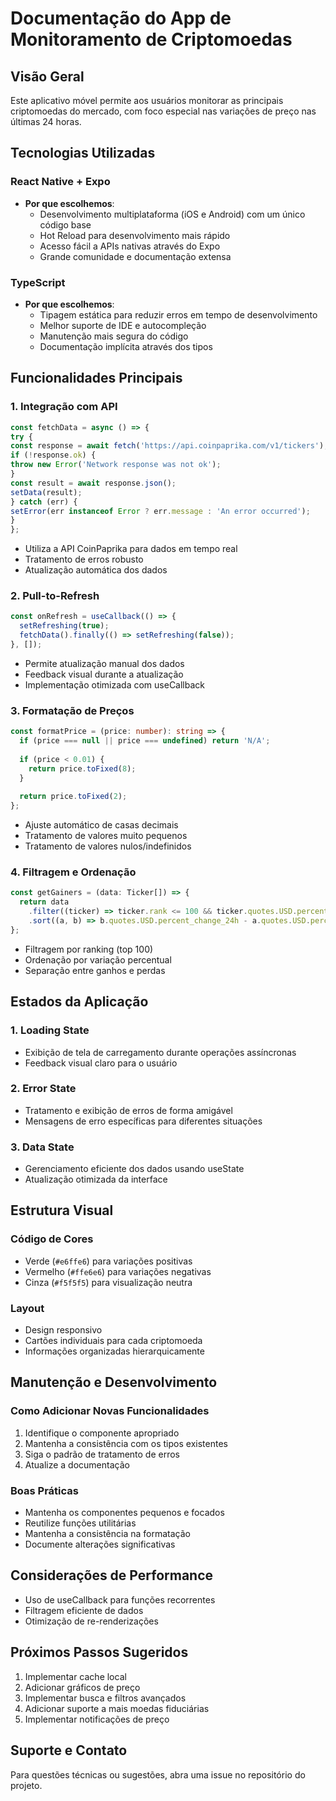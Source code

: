 # Documentação do App de Monitoramento de Criptomoedas

## Visão Geral
Este aplicativo móvel permite aos usuários monitorar as principais criptomoedas do mercado, com foco especial nas variações de preço nas últimas 24 horas.

## Tecnologias Utilizadas

### React Native + Expo
- **Por que escolhemos**: 
  - Desenvolvimento multiplataforma (iOS e Android) com um único código base
  - Hot Reload para desenvolvimento mais rápido
  - Acesso fácil a APIs nativas através do Expo
  - Grande comunidade e documentação extensa

### TypeScript
- **Por que escolhemos**:
  - Tipagem estática para reduzir erros em tempo de desenvolvimento
  - Melhor suporte de IDE e autocompleção
  - Manutenção mais segura do código
  - Documentação implícita através dos tipos

## Funcionalidades Principais

### 1. Integração com API 
```typescript
const fetchData = async () => {
try {
const response = await fetch('https://api.coinpaprika.com/v1/tickers');
if (!response.ok) {
throw new Error('Network response was not ok');
}
const result = await response.json();
setData(result);
} catch (err) {
setError(err instanceof Error ? err.message : 'An error occurred');
}
};
```
- Utiliza a API CoinPaprika para dados em tempo real
- Tratamento de erros robusto
- Atualização automática dos dados

### 2. Pull-to-Refresh
```typescript
const onRefresh = useCallback(() => {
  setRefreshing(true);
  fetchData().finally(() => setRefreshing(false));
}, []);
```
- Permite atualização manual dos dados
- Feedback visual durante a atualização
- Implementação otimizada com useCallback

### 3. Formatação de Preços
```typescript
const formatPrice = (price: number): string => {
  if (price === null || price === undefined) return 'N/A';
  
  if (price < 0.01) {
    return price.toFixed(8);
  }
  
  return price.toFixed(2);
};
```
- Ajuste automático de casas decimais
- Tratamento de valores muito pequenos
- Tratamento de valores nulos/indefinidos

### 4. Filtragem e Ordenação
```typescript
const getGainers = (data: Ticker[]) => {
  return data
    .filter((ticker) => ticker.rank <= 100 && ticker.quotes.USD.percent_change_24h > 0)
    .sort((a, b) => b.quotes.USD.percent_change_24h - a.quotes.USD.percent_change_24h);
};
```
- Filtragem por ranking (top 100)
- Ordenação por variação percentual
- Separação entre ganhos e perdas

## Estados da Aplicação

### 1. Loading State
- Exibição de tela de carregamento durante operações assíncronas
- Feedback visual claro para o usuário

### 2. Error State
- Tratamento e exibição de erros de forma amigável
- Mensagens de erro específicas para diferentes situações

### 3. Data State
- Gerenciamento eficiente dos dados usando useState
- Atualização otimizada da interface

## Estrutura Visual

### Código de Cores
- Verde (`#e6ffe6`) para variações positivas
- Vermelho (`#ffe6e6`) para variações negativas
- Cinza (`#f5f5f5`) para visualização neutra

### Layout
- Design responsivo
- Cartões individuais para cada criptomoeda
- Informações organizadas hierarquicamente

## Manutenção e Desenvolvimento

### Como Adicionar Novas Funcionalidades
1. Identifique o componente apropriado
2. Mantenha a consistência com os tipos existentes
3. Siga o padrão de tratamento de erros
4. Atualize a documentação

### Boas Práticas
- Mantenha os componentes pequenos e focados
- Reutilize funções utilitárias
- Mantenha a consistência na formatação
- Documente alterações significativas

## Considerações de Performance
- Uso de useCallback para funções recorrentes
- Filtragem eficiente de dados
- Otimização de re-renderizações

## Próximos Passos Sugeridos
1. Implementar cache local
2. Adicionar gráficos de preço
3. Implementar busca e filtros avançados
4. Adicionar suporte a mais moedas fiduciárias
5. Implementar notificações de preço

## Suporte e Contato
Para questões técnicas ou sugestões, abra uma issue no repositório do projeto.
```